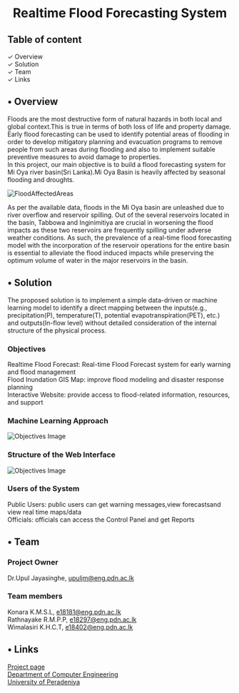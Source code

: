 <h1 align="center">Realtime Flood Forecasting System</h1>

<h2>Table of content</h2>
<p>
  &#x2713;  Overview<br>
  &#x2713;  Solution<br>
  &#x2713;  Team<br>
  &#x2713;  Links
</p>


<h2>&#x2022;  Overview</h2>
<p> Floods are the most destructive form of natural hazards in both 
    local and global context.This is true in terms of both loss of 
    life and property damage. Early flood forecasting can
    be used to identify potential areas of flooding in order to develop
    mitigatory planning and evacuation programs to remove people from 
    such areas during flooding and also to implement suitable preventive 
    measures to avoid damage to properties.<br>
    In this project, our main objective is to build a flood forecasting 
    system for Mi Oya river basin(Sri Lanka).Mi Oya Basin is heavily 
    affected by seasonal flooding and droughts.
</p>

![FloodAffectedAreas](https://github.com/cepdnaclk/e17-6sp-Flood-Forecasting-System/assets/97779686/381c33fd-b587-4281-9c4a-3444d8ce0ee0)

<p> As per the available data, floods in the Mi Oya basin are unleashed 
    due to river overflow and reservoir spilling. Out of the several 
    reservoirs located in the basin, Tabbowa and Inginimitiya are crucial 
    in worsening the flood impacts as these two reservoirs are
    frequently spilling under adverse weather conditions. As such, the 
    prevalence of a real-time flood forecasting model with the incorporation 
    of the reservoir operations for the entire basin is essential to 
    alleviate the flood induced impacts while preserving the optimum volume
    of water in the major reservoirs in the basin.
</p>


<h2>&#x2022;  Solution</h2>
<p>The proposed solution is to implement a simple data-driven or machine learning model to
    identify a direct mapping between the inputs(e.g., precipitation(P), temperature(T),
    potential evapotranspiration(PET), etc.) and outputs(In-flow level) without detailed
    consideration of the internal structure of the physical process.<br>
</p>

<h3>Objectives</h3>
<p>Realtime Flood Forecast:   Real-time Flood Forecast system for early warning and flood management<br>
  Flood Inundation GIS Map:   improve flood modeling and disaster response planning<br>
  Interactive Website:  provide access to flood-related information, resources, and support<br>
</p>

<h3>Machine Learning Approach</h3>
<p>
  <img src="https://github.com/cepdnaclk/e17-6sp-Flood-Forecasting-System/assets/97779686/c7377acb-5eff-4089-94c1-6a30bb38eca3" alt="Objectives Image">
</p>

<h3>Structure of the Web Interface</h3>
<p>
  <img src="https://github.com/cepdnaclk/e17-6sp-Flood-Forecasting-System/assets/97779686/81758692-cc3b-4a53-878d-ab3d01ee6127" alt="Objectives Image">
</p>

<h3>Users of the System</h3>
<p>Public Users:   public users can get warning messages,view forecastsand view real time maps/data<br>
  Officials:    officials can access the Control Panel and get Reports<br>
</p>

<h2>&#x2022;  Team</h2>
<h3>Project Owner</h3>
<p>Dr.Upul Jayasinghe, <a href="upuljm@eng.pdn.ac.lk">upuljm@eng.pdn.ac.lk</a></p>
<h3>Team members</h3>
<p>Konara K.M.S.L, <a href="e18181@eng.pdn.ac.lk">e18181@eng.pdn.ac.lk</a><br>
  Rathnayake R.M.P.P, <a href="e18297@eng.pdn.ac.lk">e18297@eng.pdn.ac.lk</a><br>
  Wimalasiri K.H.C.T, <a href="e18402@eng.pdn.ac.lk">e18402@eng.pdn.ac.lk</a><br>
</p>

<h2>&#x2022;  Links</h2>

<p><a href="https://cepdnaclk.github.io/e18-6sp-Realtime-Flood-Forecast-System/">Project page</a><br>
  <a href="http://www.ce.pdn.ac.lk/">Department of Computer Engineering</a><br>
  <a href="https://eng.pdn.ac.lk/">University of Peradeniya</a><br>
</p>







